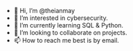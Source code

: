 - 👋 Hi, I’m @theianmay
- 👀 I’m interested in cybersecurity.
- 🌱 I’m currently learning SQL & Python.
- 💞️ I’m looking to collaborate on projects.
- 📫 How to reach me best is by email.

<!---
theianmay/theianmay is a ✨ special ✨ repository because its `README.md` (this file) appears on your GitHub profile.
You can click the Preview link to take a look at your changes.
--->
